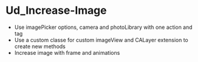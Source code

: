 # Ud_Increase-Image
 
- Use imagePicker options, camera and photoLibrary with one action and tag
- Use a custom classe for custom imageView and CALayer extension to create new methods
- Increase image with frame and animations


